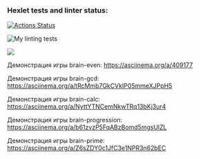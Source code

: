 ### Hexlet tests and linter status:
[![Actions Status](https://github.com/Maksimowwwich/python-project-lvl1/workflows/hexlet-check/badge.svg)](https://github.com/Maksimowwwich/python-project-lvl1/actions)

![My linting tests](https://github.com/Maksimowwwich/python-project-lvl1/actions/workflows/python-package.yml/badge.svg)


<a href="https://codeclimate.com/github/codeclimate/codeclimate/maintainability"><img src="https://api.codeclimate.com/v1/badges/a99a88d28ad37a79dbf6/maintainability" /></a>

Демонстрация игры brain-even:
https://asciinema.org/a/409177

Демонстрация игры brain-gcd:
https://asciinema.org/a/tRcMmb7GkCVkIP05mmeXJPpH5

Демонстрация игры brain-calc:
https://asciinema.org/a/NyttYTNCemNkwTRq13bKj3ur4

Демонстрация игры brain-progression:
https://asciinema.org/a/b61zvzP5FqABzBomd5mgsUlZL

Демонстрация игры brain-prime:
https://asciinema.org/a/Z6sZDY0c1JfC3e1NPR3n62bEC